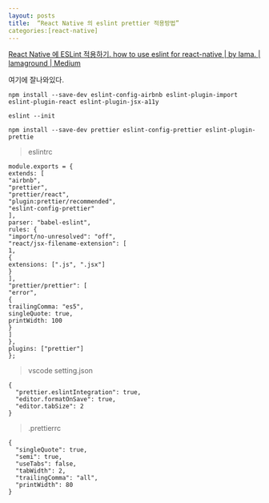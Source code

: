 ```yaml
---
layout: posts
title:  “React Native 의 eslint prettier 적용방법”
categories:[react-native]
---
```


[React Native 에 ESLint 적용하기. how to use eslint for react-native | by lama. | lamaground | Medium](https://medium.com/lamaground/react-native-%EC%97%90-eslint-%EC%A0%81%EC%9A%A9%ED%95%98%EA%B8%B0-3a8aeee4dc53)

여기에 잘나와있다.

`npm install --save-dev eslint-config-airbnb eslint-plugin-import eslint-plugin-react eslint-plugin-jsx-a11y`

`eslint --init`

`npm install --save-dev prettier eslint-config-prettier eslint-plugin-prettie`
> eslintrc
```
module.exports = {
extends: [
"airbnb",
"prettier",
"prettier/react",
"plugin:prettier/recommended",
"eslint-config-prettier"
],
parser: "babel-eslint",
rules: {
"import/no-unresolved": "off",
"react/jsx-filename-extension": [
1,
{
extensions: [".js", ".jsx"]
}
],
"prettier/prettier": [
"error",
{
trailingComma: "es5",
singleQuote: true,
printWidth: 100
}
]
},
plugins: ["prettier"]
};
```

> vscode setting.json

```
{ 
  "prettier.eslintIntegration": true,
  "editor.formatOnSave": true,
  "editor.tabSize": 2 
}
```

> .prettierrc
```
{
  "singleQuote": true,
  "semi": true,
  "useTabs": false,
  "tabWidth": 2,
  "trailingComma": "all",
  "printWidth": 80
}
```
